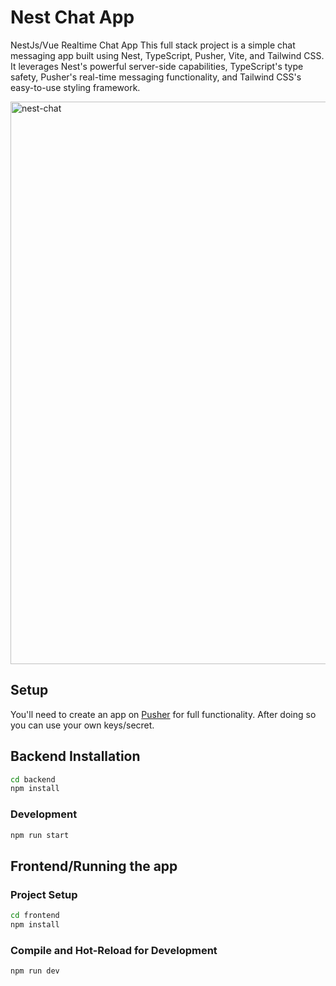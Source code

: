 # Nest Chat App
NestJs/Vue Realtime Chat App
This full stack project is a simple chat messaging app built using Nest, TypeScript, Pusher, Vite, and Tailwind CSS. It leverages Nest's powerful server-side capabilities, TypeScript's type safety, Pusher's real-time messaging functionality, and Tailwind CSS's easy-to-use styling framework.

<img width="900" alt="nest-chat" src="https://github.com/dylpark/nest-chat-app/assets/64296934/5a920243-d279-4568-8fa6-00e3cd979277">

## Setup
You'll need to create an app on [Pusher](https://pusher.com/) for full functionality. After doing so you can use your own keys/secret.

## Backend Installation
```sh
cd backend
npm install
```

### Development
```sh
npm run start
```

## Frontend/Running the app

### Project Setup
```sh
cd frontend
npm install
```

### Compile and Hot-Reload for Development
```sh
npm run dev
```
